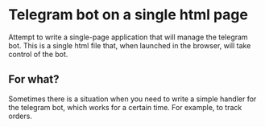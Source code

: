 # Telegram bot on a single html page

Attempt to write a single-page application that will manage the telegram bot. This is a single html file that, when launched in the browser, will take control of the bot.

## For what?

Sometimes there is a situation when you need to write a simple handler for the telegram bot, which works for a certain time. For example, to track orders.
